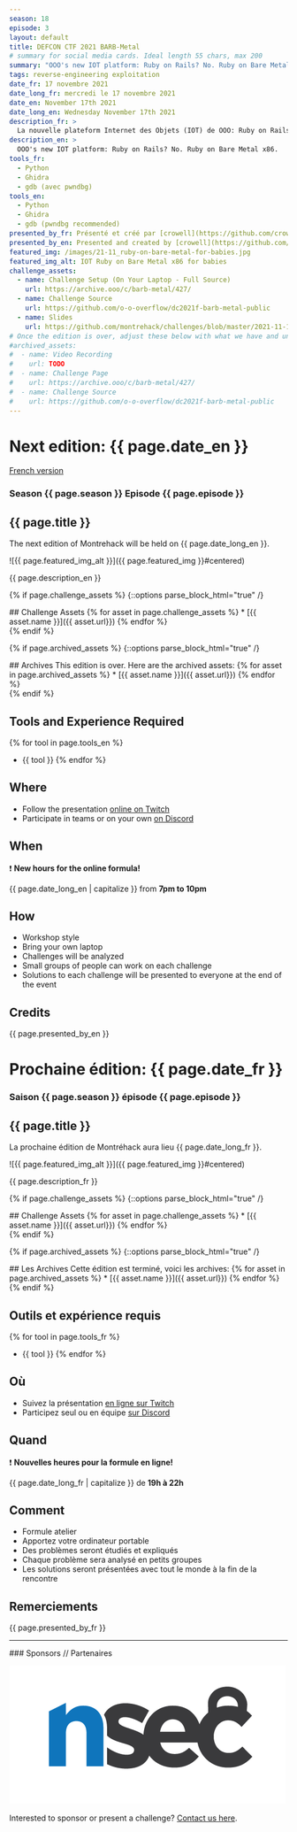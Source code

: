 ```yaml
---
season: 18
episode: 3
layout: default
title: DEFCON CTF 2021 BARB-Metal
# summary for social media cards. Ideal length 55 chars, max 200
summary: "OOO's new IOT platform: Ruby on Rails? No. Ruby on Bare Metal x86."
tags: reverse-engineering exploitation
date_fr: 17 novembre 2021
date_long_fr: mercredi le 17 novembre 2021
date_en: November 17th 2021
date_long_en: Wednesday November 17th 2021
description_fr: >
  La nouvelle plateform Internet des Objets (IOT) de OOO: Ruby on Rails? Non. Ruby direct sur le métal en x86.
description_en: >
  OOO's new IOT platform: Ruby on Rails? No. Ruby on Bare Metal x86.
tools_fr:
  - Python
  - Ghidra
  - gdb (avec pwndbg)
tools_en:
  - Python
  - Ghidra
  - gdb (pwndbg recommended)
presented_by_fr: Présenté et créé par [crowell](https://github.com/crowell) pour DEFCON 29 CTF Finals ([@defcon](https://twitter.com/defcon))
presented_by_en: Presented and created by [crowell](https://github.com/crowell) for DEFCON 29 CTF Finals ([@defcon](https://twitter.com/defcon))
featured_img: /images/21-11_ruby-on-bare-metal-for-babies.jpg
featured_img_alt: IOT Ruby on Bare Metal x86 for babies
challenge_assets:
  - name: Challenge Setup (On Your Laptop - Full Source)
    url: https://archive.ooo/c/barb-metal/427/
  - name: Challenge Source
    url: https://github.com/o-o-overflow/dc2021f-barb-metal-public
  - name: Slides
    url: https://github.com/montrehack/challenges/blob/master/2021-11-17_defcon-ctf-barb-metal/barbmetal.pdf
# Once the edition is over, adjust these below with what we have and uncomment
#archived_assets:
#  - name: Video Recording
#    url: TODO
#  - name: Challenge Page
#    url: https://archive.ooo/c/barb-metal/427/
#  - name: Challenge Source
#    url: https://github.com/o-o-overflow/dc2021f-barb-metal-public
---
```


# Next edition: {{ page.date_en }}
[French version](#french)

### Season {{ page.season }} Episode {{ page.episode }}

## {{ page.title }}

The next edition of Montrehack will be held on {{ page.date_long_en }}.

![{{ page.featured_img_alt }}]({{ page.featured_img }}#centered)

{{ page.description_en }}

{% if page.challenge_assets %}
{::options parse_block_html="true" /}
<div class="assets">
## Challenge Assets
{% for asset in page.challenge_assets %}
* [{{ asset.name }}]({{ asset.url}})
{% endfor %}
</div>
{% endif %}

{% if page.archived_assets %}
{::options parse_block_html="true" /}
<div class="archives">
## Archives
This edition is over. Here are the archived assets:
{% for asset in page.archived_assets %}
* [{{ asset.name }}]({{ asset.url}})
{% endfor %}
</div>
{% endif %}

## Tools and Experience Required

{% for tool in page.tools_en %}
* {{ tool }}
{% endfor %}

## Where

* Follow the presentation [online on Twitch](https://twitch.tv/montrehack/)
* Participate in teams or on your own [on Discord](https://discord.gg/4qfFwPX)

## When

:heavy_exclamation_mark: **New hours for the online formula!**

{{ page.date_long_en | capitalize }} from **7pm to 10pm**

## How

* Workshop style
* Bring your own laptop
* Challenges will be analyzed
* Small groups of people can work on each challenge
* Solutions to each challenge will be presented to everyone at the end of the event

## Credits

{{ page.presented_by_en }}

<a id="french"></a>

# Prochaine édition: {{ page.date_fr }}

### Saison {{ page.season }} épisode {{ page.episode }}

## {{ page.title }}

La prochaine édition de Montréhack aura lieu {{ page.date_long_fr }}.

![{{ page.featured_img_alt }}]({{ page.featured_img }}#centered)

{{ page.description_fr }}

{% if page.challenge_assets %}
{::options parse_block_html="true" /}
<div class="assets">
## Challenge Assets
{% for asset in page.challenge_assets %}
* [{{ asset.name }}]({{ asset.url}})
{% endfor %}
</div>
{% endif %}

{% if page.archived_assets %}
{::options parse_block_html="true" /}
<div class="archives">
## Les Archives
Cette édition est terminé, voici les archives:
{% for asset in page.archived_assets %}
* [{{ asset.name }}]({{ asset.url}})
{% endfor %}
</div>
{% endif %}

## Outils et expérience requis

{% for tool in page.tools_fr %}
* {{ tool }}
{% endfor %}

## Où

* Suivez la présentation [en ligne sur Twitch](https://twitch.tv/montrehack/)
* Participez seul ou en équipe [sur Discord](https://discord.gg/4qfFwPX)

## Quand

:heavy_exclamation_mark: **Nouvelles heures pour la formule en ligne!**

{{ page.date_long_fr | capitalize }} de **19h à 22h**

## Comment

* Formule atelier
* Apportez votre ordinateur portable
* Des problèmes seront étudiés et expliqués
* Chaque problème sera analysé en petits groupes
* Les solutions seront présentées avec tout le monde à la fin de la rencontre

## Remerciements

{{ page.presented_by_fr }}

<hr/>
### Sponsors // Partenaires

[![NorthSec](/images/nsec_logo.png)](https://nsec.io/)

Interested to sponsor or present a challenge? [Contact us here](https://docs.google.com/forms/d/e/1FAIpQLSecc0vfe3pIwMJjIBCYW4G43ZwtagwVESu_qHKnglnBc3R3ww/viewform?usp=sf_link).
